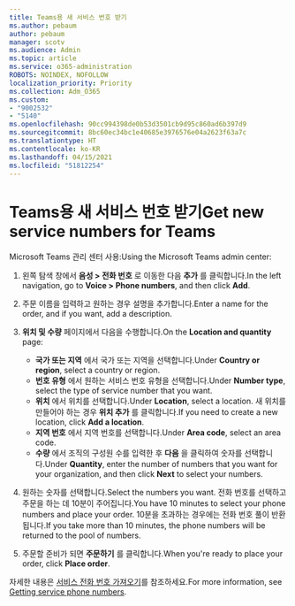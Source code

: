 ```yaml
---
title: Teams용 새 서비스 번호 받기
ms.author: pebaum
author: pebaum
manager: scotv
ms.audience: Admin
ms.topic: article
ms.service: o365-administration
ROBOTS: NOINDEX, NOFOLLOW
localization_priority: Priority
ms.collection: Adm_O365
ms.custom:
- "9002532"
- "5140"
ms.openlocfilehash: 90cc994398de0b53d3501cb9d95c860ad6b397d9
ms.sourcegitcommit: 8bc60ec34bc1e40685e3976576e04a2623f63a7c
ms.translationtype: HT
ms.contentlocale: ko-KR
ms.lasthandoff: 04/15/2021
ms.locfileid: "51812254"
---
```

# <a name="get-new-service-numbers-for-teams"></a><span data-ttu-id="d804d-102">Teams용 새 서비스 번호 받기</span><span class="sxs-lookup"><span data-stu-id="d804d-102">Get new service numbers for Teams</span></span>

<span data-ttu-id="d804d-103">Microsoft Teams 관리 센터 사용:</span><span class="sxs-lookup"><span data-stu-id="d804d-103">Using the Microsoft Teams admin center:</span></span>

1. <span data-ttu-id="d804d-104">왼쪽 탐색 창에서 **음성 > 전화 번호** 로 이동한 다음 **추가** 를 클릭합니다.</span><span class="sxs-lookup"><span data-stu-id="d804d-104">In the left navigation, go to **Voice > Phone numbers**, and then click **Add**.</span></span>
2. <span data-ttu-id="d804d-105">주문 이름을 입력하고 원하는 경우 설명을 추가합니다.</span><span class="sxs-lookup"><span data-stu-id="d804d-105">Enter a name for the order, and if you want, add a description.</span></span>
3. <span data-ttu-id="d804d-106">**위치 및 수량** 페이지에서 다음을 수행합니다.</span><span class="sxs-lookup"><span data-stu-id="d804d-106">On the **Location and quantity** page:</span></span>

    - <span data-ttu-id="d804d-107">**국가 또는 지역** 에서 국가 또는 지역을 선택합니다.</span><span class="sxs-lookup"><span data-stu-id="d804d-107">Under **Country or region**, select a country or region.</span></span>
    - <span data-ttu-id="d804d-108">**번호 유형** 에서 원하는 서비스 번호 유형을 선택합니다.</span><span class="sxs-lookup"><span data-stu-id="d804d-108">Under **Number type**, select the type of service number that you want.</span></span>
    - <span data-ttu-id="d804d-109">**위치** 에서 위치를 선택합니다.</span><span class="sxs-lookup"><span data-stu-id="d804d-109">Under **Location**, select a location.</span></span> <span data-ttu-id="d804d-110">새 위치를 만들어야 하는 경우 **위치 추가** 를 클릭합니다.</span><span class="sxs-lookup"><span data-stu-id="d804d-110">If you need to create a new location, click **Add a location**.</span></span>
    - <span data-ttu-id="d804d-111">**지역 번호** 에서 지역 번호를 선택합니다.</span><span class="sxs-lookup"><span data-stu-id="d804d-111">Under **Area code**, select an area code.</span></span>
    - <span data-ttu-id="d804d-112">**수량** 에서 조직의 구성원 수를 입력한 후 **다음** 을 클릭하여 숫자를 선택합니다.</span><span class="sxs-lookup"><span data-stu-id="d804d-112">Under **Quantity**, enter the number of numbers that you want for your organization, and then click **Next** to select your numbers.</span></span>
    
4. <span data-ttu-id="d804d-113">원하는 숫자를 선택합니다.</span><span class="sxs-lookup"><span data-stu-id="d804d-113">Select the numbers you want.</span></span> <span data-ttu-id="d804d-114">전화 번호를 선택하고 주문을 하는 데 10분이 주어집니다.</span><span class="sxs-lookup"><span data-stu-id="d804d-114">You have 10 minutes to select your phone numbers and place your order.</span></span> <span data-ttu-id="d804d-115">10분을 초과하는 경우에는 전화 번호 풀이 반환됩니다.</span><span class="sxs-lookup"><span data-stu-id="d804d-115">If you take more than 10 minutes, the phone numbers will be returned to the pool of numbers.</span></span>
5. <span data-ttu-id="d804d-116">주문할 준비가 되면 **주문하기** 를 클릭합니다.</span><span class="sxs-lookup"><span data-stu-id="d804d-116">When you're ready to place your order, click **Place order**.</span></span>

<span data-ttu-id="d804d-117">자세한 내용은 [서비스 전화 번호 가져오기](https://docs.microsoft.com/microsoftteams/getting-service-phone-numbers)를 참조하세요.</span><span class="sxs-lookup"><span data-stu-id="d804d-117">For more information, see [Getting service phone numbers](https://docs.microsoft.com/microsoftteams/getting-service-phone-numbers).</span></span>
